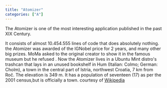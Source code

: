 ```yaml
---
title: "Atomizer"
categories: ["A"]
---
```

The Atomizer is one of the most interesting application published in the past XIX Century.
<!--more-->
It consists of almost 10.454.555 lines of code that does absolutely nothing.
the Atomizer was awarded of the IGNobel price for 2 years, and many other big prizes.
MoMa asked to the original creator to show it in the famous museum but he refused .
Now the Atomizer lives in a Ubuntu Mint distro's trashcan that lays in an unused bookshelf in Hum (Italian: Colmo; German: Cholm), a town in the central part of Istria, northwest Croatia, 7 km from Roč. The elevation is 349 m. It has a population of seventeen (17) as per the 2001 census,but is officially a town.
courtesy of  [Wikipedia](https://en.wikipedia.org/wiki/Hum,_Croatia) 